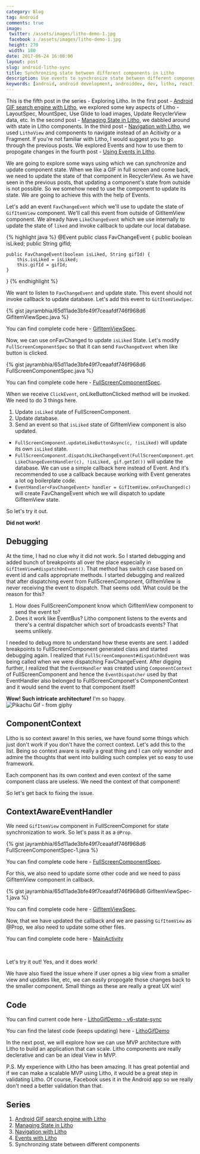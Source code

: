 ```yaml
---
category: Blog
tag: Android
comments: true
image:
 twitter: /assets/images/litho-demo-1.jpg
 facebook : /assets/images/litho-demo-1.jpg
 height: 270
 width: 180
date: 2017-06-24 16:00:00
layout: post
slug: android-litho-sync
title: Synchronzing state between different components in Litho
description: Use events to synchronize state between different components in Litho, Propogate state changes in Litho
keywords: [android, android development, androiddev, dev, litho, react, ui, gif, gifs, search, engine, facebook, open source, recyclerview with Litho, props in Litho, state in Litho, events with Litho, custom events in Litho, propogate state changes in Litho, synchronize state in Litho]
---
```


This is the fifth post in the series - Exploring Litho. In the first post - [Android GIF search engine with Litho](/blog/android-litho-gifs), we explored some key aspects of Litho - LayoutSpec, MountSpec, Use Glide to load images, Update RecyclerView data, etc. In the second post - [Managing State in Litho](/blog/android-litho-state), we dabbled around with state in Litho components. In the third post - [Navigation with Litho](/blog/android-litho-navigation), we used `LithoView` and components to navigate instead of an Acitivity or a Fragment. If you're not familiar with Litho, I would suggest you to go through the previous posts. We explored Events and how to use them to propogate changes in the fourth post - [Using Events in Litho](/blog/android-litho-events).

We are going to explore some ways using which we can synchronize and update component state. When we like a GIF in full screen and come back, we need to update the state of that component in RecyclerView. As we have seen in the previous posts, that updating a component's state from outside is not possible. So we somehow need to use the component to update its state. We are going to achieve this with the help of Events.

Let's add an event `FavChangeEvent` which we'll use to update the state of `GifItemView` component. We'll call this event from outside of GitItemView component. We already have `LikeChangeEvent` which we use internally to update the state of `liked` and invoke callback to update our local database.

{% highlight java %}
@Event
public class FavChangeEvent {
	public boolean isLiked;
	public String gifId;

	public FavChangeEvent(boolean isLiked, String gifId) {
		this.isLiked = isLiked;
		this.gifId = gifId;
	}
}
{% endhighlight %}

We want to listen to `FavChangeEvent` and update state. This event should not invoke callback to update database. Let's add this event to `GitItemViewSpec`.

{% gist jayrambhia/65d11ade3bfe49f7ceaafdf746f968d6 GifItemViewSpec.java %}

You can find complete code here - [GifItemViewSpec](https://github.com/jayrambhia/LithoGifSearch/blob/v6-state-sync/app/src/main/java/com/fenchtose/lithogifsearch/components/GifItemViewSpec.java).

Now, we can use onFavChanged to update `isLiked` State. Let's modify `FullScreenComponentSpec` so that it can send `FavChangeEvent` when like button is clicked.

{% gist jayrambhia/65d11ade3bfe49f7ceaafdf746f968d6 FullScreenComponentSpec.java %}

You can find complete code here - [FullScreenComponentSpec](https://github.com/jayrambhia/LithoGifSearch/blob/v6-state-sync/app/src/main/java/com/fenchtose/lithogifsearch/components/FullScreenComponentSpec.java).

When we receive `ClickEvent`, onLikeButtonClicked method will be invoked. We need to do 3 things here.

 1. Update `isLiked` state of FullScreenComponent.
 2. Update database.
 3. Send an event so that `isLiked` state of GifItemView component is also updated.

 - `FullScreenComponent.updateLikeButtonAsync(c, !isLiked)` will update its own `isLiked` state.
 - `FullScreenComponent.dispatchLikeChangeEvent(FullScreenComponent.getLikeChangeEventHandler(c), !isLiked, gif.getId())` will update the database. We can use a simple callback here instead of Event. And it's recommended to use a callback because working with Event generates a lot og boilerplate code.
 - `EventHandler<FavChangeEvent> handler = GifItemView.onFavChanged(c)` will create FavChangeEvent which we will dispatch to update GifItemView state.

So let's try it out.

**Did not work!**

## Debugging

At the time, I had no clue why it did not work. So I started debugging and added bunch of breakpoints all over the place especially in `GifItemView#dispatchOnEvent()`. That method has switch case based on event id and calls appropriate methods. I started debugging and realized that after dispatching event from FullScreenComponent, GifItemView is never receiving the event to dispatch. That seems odd. What could be the reason for this?

 1. How does FullScreenComponent know which GifItemView component to send the event to?
 2. Does it work like EventBus? Litho component listens to the events and there's a central dispatcher which sort of broadcasts events? That seems unlikely.

I needed to debug more to understand how these events are sent. I added breakpoints to FullScreenComponent generated class and started debugging again. I realized that `FullScreenComponent#dispatchOnEvent` was being called when we were dispatching FavChangeEvent. After digging further, I realized that the `EventHandler` was created using `ComponentContext` of FullScreenComponent and hence the `EventDispatcher` used by that EventHandler also belonged to FullScreenComponet's ComponentContext and it would send the event to that component itself!

**Wow! Such intricate architecture!** I'm so happy.
<br/>
![Pikachu Gif - from giphy](http://i.imgur.com/OXlfqkj.gif)

## ComponentContext

Litho is so context aware! In this series, we have found some things which just don't work if you don't have the correct context. Let's add this to the list. Being so context aware is really a great thing and I can only wonder and admire the thoughts that went into building such complex yet so easy to use framework.

Each component has its own context and even context of the same component class are useless. We need the context of that component!

So let's get back to fixing the issue.

## ContextAwareEventHandler

We need `GifItemView` component in FullScreenComponet for state synchronization to work. So let's pass it as a `@Prop`.

{% gist jayrambhia/65d11ade3bfe49f7ceaafdf746f968d6 FullScreenComponentSpec-1.java %}

You can find complete code here - [FullScreenComponentSpec](https://github.com/jayrambhia/LithoGifSearch/blob/v6-state-sync/app/src/main/java/com/fenchtose/lithogifsearch/components/FullScreenComponentSpec.java).

For this, we also need to update some other code and we need to pass GifItemView component in callback.

{% gist jayrambhia/65d11ade3bfe49f7ceaafdf746f968d6 GifItemViewSpec-1.java %}

You can find complete code here - [GifItemViewSpec](https://github.com/jayrambhia/LithoGifSearch/blob/v6-state-sync/app/src/main/java/com/fenchtose/lithogifsearch/components/GifItemViewSpec.java).

Now, that we have updated the callback and we are passing `GifItemView` as @Prop, we also need to update some other files.

You can find complete code here - [MainActivity](https://github.com/jayrambhia/LithoGifSearch/blob/v6-state-sync/app/src/main/java/com/fenchtose/lithogifsearch/MainActivity.java)

<br/>

Let's try it out! Yes, and it does work!

We have also fixed the issue where if user opnes a big view from a smaller view and updates like, etc, we can easily propogate those changes back to the smaller component. Small things as these are really a great UX win!

## Code

You can find current code here - [LithoGifDemo - v6-state-sync](https://github.com/jayrambhia/LithoGifSearch/tree/v6-state-sync)

You can find the latest code (keeps updating) here - [LithoGifDemo](https://github.com/jayrambhia/LithoGifSearch)

In the next post, we will explore how we can use MVP architecture with Litho to build an application that can scale. Litho components are really declerative and can be an ideal View in MVP.

P.S. My experience with Litho has been amazing. It has great potential and if we can make a scalable MVP using Litho, it would be a great step in validating Litho. Of course, Facebook uses it in the Android app so we really don't need a better validation than that.

## Series

 1. [Android GIF search engine with Litho](/blog/android-litho-gifs)
 2. [Managing State in Litho](/blog/android-litho-state)
 3. [Navigation with Litho](/blog/android-litho-navigation)
 4. [Events with Litho](/blog/android-litho-events)
 5. Synchronzing state between different components